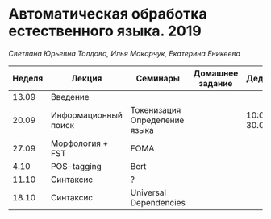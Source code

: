 # Автоматическая обработка естественного языка. 2019
*Светлана Юрьевна Толдова, Илья Макарчук, Екатерина Еникеева*

|Неделя|Лекция|Семинары|Домашнее задание|Дедлайн|
|-|-|-|-|-|
|13.09|Введение||||
|20.09|Информационный поиск|Токенизация <br> Определение языка||10:00 30.09|
|27.09|Морфология + FST|FOMA|||
|4.10|POS-tagging|Bert|||
|11.10|Синтаксис|?|||
|18.10|Синтаксис|Universal Dependencies|||
